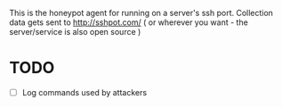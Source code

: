 This is the honeypot agent for running on a server's ssh port. Collection data gets sent to http://sshpot.com/ ( or wherever you want - the server/service is also open source )
# TODO

* [ ] Log commands used by attackers

